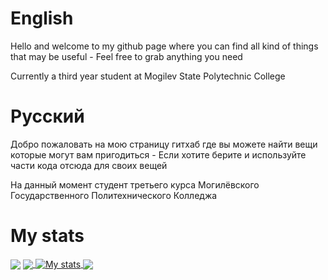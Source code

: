 # English
Hello and welcome to my github page where you can find all kind of things that may be useful -
Feel free to grab anything you need

Currently a third year student at Mogilev State Polytechnic College

# Русский
Добро пожаловать на мою страницу гитхаб где вы можете найти вещи которые могут вам пригодиться -
Если хотите берите и используйте части кода отсюда для своих вещей

На данный момент студент третьего курса Могилёвского Государственного Политехнического Колледжа

# My stats
<img align="center" src="https://discord.c99.nl/widget/theme-1/540142383270985738.png"/>
<a href="https://github.com/pieckenst">
  <img align="center" src="https://github-readme-stats.vercel.app/api/top-langs/?username=pieckenst&title_color=ffffff&count_private=true&text_color=c9cacc&icon_color=E35809&bg_color=1d1f21&langs_count=25" />
</a>
<a href="https://github.com/pieckenst/pieckenst">
  <img align="center" src="https://github-readme-stats.vercel.app/api?username=pieckenst&show_icons=true&line_height=27&count_private=true&title_color=ffffff&text_color=c9cacc&icon_color=E35809&bg_color=1d1f21" alt="My stats" />
</a>

<a href="https://github.com/helia-developers/helia">
  <img align="center" src="https://github-readme-stats.vercel.app/api/pin/?username=obsidian-development&repo=helia&title_color=ffffff&text_color=c9cacc&icon_color=E35809&bg_color=1d1f21" />
</a>

